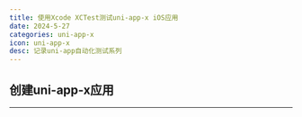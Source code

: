 ```yaml
---
title: 使用Xcode XCTest测试uni-app-x iOS应用
date: 2024-5-27
categories: uni-app-x
icon: uni-app-x
desc: 记录uni-app自动化测试系列
---
```


## 创建uni-app-x应用
----------------